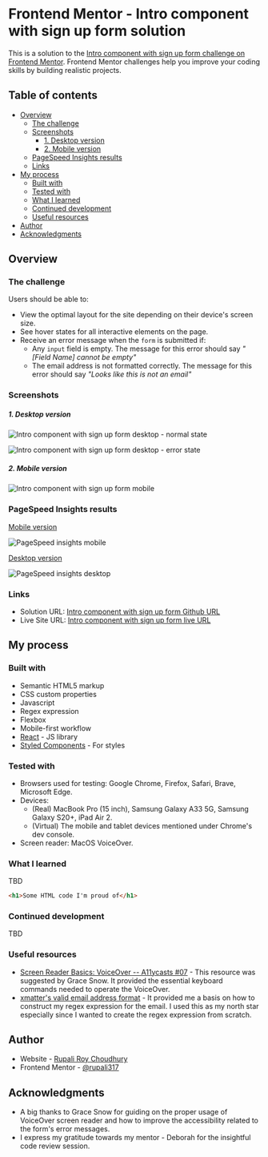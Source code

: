 # Frontend Mentor - Intro component with sign up form solution

This is a solution to the [Intro component with sign up form challenge on Frontend Mentor](https://www.frontendmentor.io/challenges/intro-component-with-signup-form-5cf91bd49edda32581d28fd1). Frontend Mentor challenges help you improve your coding skills by building realistic projects.

## Table of contents

- [Overview](#overview)
  - [The challenge](#the-challenge)
  - [Screenshots](#screenshots)
    - [1. Desktop version](#1-desktop-version)
    - [2. Mobile version](#2-mobile-version)
  - [PageSpeed Insights results](#pagespeed-insights-results)
  - [Links](#links)
- [My process](#my-process)
  - [Built with](#built-with)
  - [Tested with](#tested-with)
  - [What I learned](#what-i-learned)
  - [Continued development](#continued-development)
  - [Useful resources](#useful-resources)
- [Author](#author)
- [Acknowledgments](#acknowledgments)

## Overview

### The challenge

Users should be able to:

- View the optimal layout for the site depending on their device's screen size.
- See hover states for all interactive elements on the page.
- Receive an error message when the `form` is submitted if:
  - Any `input` field is empty. The message for this error should say _"[Field Name] cannot be empty"_
  - The email address is not formatted correctly. The message for this error should say _"Looks like this is not an email"_

### Screenshots

##### 1. Desktop version

![Intro component with sign up form desktop - normal state](./public/screenshots/Desktop-normal-state.png)

![Intro component with sign up form desktop - error state](./public/screenshots/Desktop-error-state.png)

##### 2. Mobile version

![Intro component with sign up form mobile](./public/screenshots/Mobile-normal-state.png)

### PageSpeed Insights results

[Mobile version](https://pagespeed.web.dev/analysis/https-intro-component-sign-up-form-rc-netlify-app/lx7n0fty6v?form_factor=mobile)

![PageSpeed insights mobile](./public/screenshots/Page-speed-insights-mobile.png)

[Desktop version](https://pagespeed.web.dev/analysis/https-intro-component-sign-up-form-rc-netlify-app/lx7n0fty6v?form_factor=desktop)

![PageSpeed insights desktop](./public/screenshots/Page-speed-insights-desktop.png)

### Links

- Solution URL: [Intro component with sign up form Github URL](https://github.com/rupali317/intro-component-sign-up-form)
- Live Site URL: [Intro component with sign up form live URL](https://intro-component-sign-up-form-rc.netlify.app/)

## My process

### Built with

- Semantic HTML5 markup
- CSS custom properties
- Javascript
- Regex expression
- Flexbox
- Mobile-first workflow
- [React](https://reactjs.org/) - JS library
- [Styled Components](https://styled-components.com/) - For styles

### Tested with

- Browsers used for testing: Google Chrome, Firefox, Safari, Brave, Microsoft Edge.
- Devices:
  - (Real) MacBook Pro (15 inch), Samsung Galaxy A33 5G, Samsung Galaxy S20+, iPad Air 2.
  - (Virtual) The mobile and tablet devices mentioned under Chrome's dev console.
- Screen reader: MacOS VoiceOver.

### What I learned

TBD

```html
<h1>Some HTML code I'm proud of</h1>
```

### Continued development

TBD

### Useful resources

- [Screen Reader Basics: VoiceOver -- A11ycasts #07](https://www.youtube.com/watch?v=5R-6WvAihms) - This resource was suggested by Grace Snow. It provided the essential keyboard commands needed to operate the VoiceOver.
- [xmatter's valid email address format](https://help.xmatters.com/ondemand/trial/valid_email_format.htm#:~:text=A%20valid%20email%20address%20consists,com%22%20is%20the%20email%20domain) - It provided me a basis on how to construct my regex expression for the email. I used this as my north star especially since I wanted to create the regex expression from scratch.

## Author

- Website - [Rupali Roy Choudhury](https://www.linkedin.com/in/rupali-rc/)
- Frontend Mentor - [@rupali317](https://www.frontendmentor.io/profile/rupali317)

## Acknowledgments

- A big thanks to Grace Snow for guiding on the proper usage of VoiceOver screen reader and how to improve the accessibility related to the form's error messages.
- I express my gratitude towards my mentor - Deborah for the insightful code review session.
